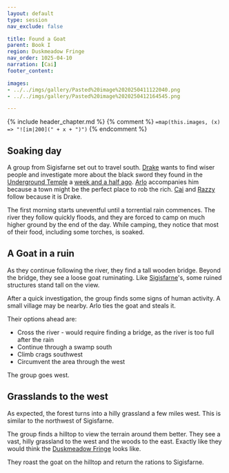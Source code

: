 ```yaml
---
layout: default
type: session
nav_exclude: false

title: Found a Goat
parent: Book I
region: Duskmeadow Fringe
nav_order: 1025-04-10
narration: [Cai]
footer_content: 

images:
- ../../imgs/gallery/Pasted%20image%2020250411122040.png
- ../../imgs/gallery/Pasted%20image%2020250412164545.png

---
```


{% include header_chapter.md %}
{% comment %}
`=map(this.images, (x) => "![im|200](" + x + ")")`
{% endcomment %}

## Soaking day

A group from Sigisfarne set out to travel south.
[Drake](../../directory/Sigisfarne/Drake.md) wants to find wiser people and investigate more about the black sword they found in the [Underground Temple](../../directory/FoldedBelow/UndergroundTemple.md) a [week and a half ago](../../campaigns/Book_01/ep_009.md).
[Arlo](../../directory/Sigisfarne/Arlo.md) accompanies him because a town might be the perfect place to rob the rich.
[Cai](../../directory/Sigisfarne/Cai.md) and [Razzy](../../directory/Sigisfarne/Razvan.md) follow because it is Drake.

The first morning starts uneventful until a torrential rain commences.
The river they follow quickly floods, and they are forced to camp on much higher ground by the end of the day.
While camping, they notice that most of their food, including some torches, is soaked.

## A Goat in a ruin

As they continue following the river, they find a tall wooden bridge.
Beyond the bridge, they see a loose goat ruminating.
Like [Sigisfarne](../../directory/Sigisfarne/index.md)'s, some ruined structures stand tall on the view.

After a quick investigation, the group finds some signs of human activity.
A small village may be nearby.
Arlo ties the goat and steals it.

Their options ahead are:

- Cross the river - would require finding a bridge, as the river is too full after the rain
- Continue through a swamp south
- Climb crags southwest
- Circumvent the area through the west

The group goes west.

## Grasslands to the west

As expected, the forest turns into a hilly grassland a few miles west.
This is similar to the northwest of Sigisfarne.

The group finds a hilltop to view the terrain around them better.
They see a vast, hilly grassland to the west and the woods to the east.
Exactly like they would think the [Duskmeadow Fringe](../../directory/DuskmeadowFringe/index.md) looks like.

They roast the goat on the hilltop and return the rations to Sigisfarne.
